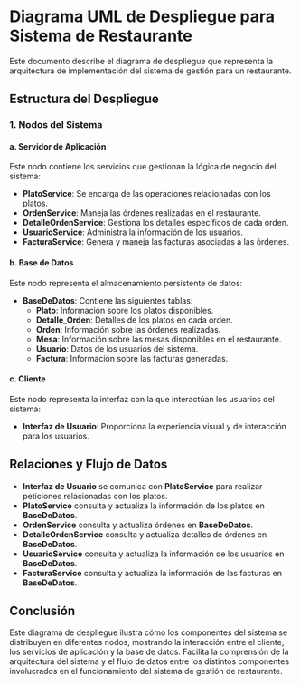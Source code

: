 # Diagrama UML de Despliegue para Sistema de Restaurante

Este documento describe el diagrama de despliegue que representa la arquitectura de implementación del sistema de gestión para un restaurante.

## Estructura del Despliegue

### 1. **Nodos del Sistema**

#### a. Servidor de Aplicación
Este nodo contiene los servicios que gestionan la lógica de negocio del sistema:
- **PlatoService**: Se encarga de las operaciones relacionadas con los platos.
- **OrdenService**: Maneja las órdenes realizadas en el restaurante.
- **DetalleOrdenService**: Gestiona los detalles específicos de cada orden.
- **UsuarioService**: Administra la información de los usuarios.
- **FacturaService**: Genera y maneja las facturas asociadas a las órdenes.

#### b. Base de Datos
Este nodo representa el almacenamiento persistente de datos:
- **BaseDeDatos**: Contiene las siguientes tablas:
  - **Plato**: Información sobre los platos disponibles.
  - **Detalle_Orden**: Detalles de los platos en cada orden.
  - **Orden**: Información sobre las órdenes realizadas.
  - **Mesa**: Información sobre las mesas disponibles en el restaurante.
  - **Usuario**: Datos de los usuarios del sistema.
  - **Factura**: Información sobre las facturas generadas.

#### c. Cliente
Este nodo representa la interfaz con la que interactúan los usuarios del sistema:
- **Interfaz de Usuario**: Proporciona la experiencia visual y de interacción para los usuarios.

## Relaciones y Flujo de Datos

- **Interfaz de Usuario** se comunica con **PlatoService** para realizar peticiones relacionadas con los platos.
- **PlatoService** consulta y actualiza la información de los platos en **BaseDeDatos**.
- **OrdenService** consulta y actualiza órdenes en **BaseDeDatos**.
- **DetalleOrdenService** consulta y actualiza detalles de órdenes en **BaseDeDatos**.
- **UsuarioService** consulta y actualiza la información de los usuarios en **BaseDeDatos**.
- **FacturaService** consulta y actualiza la información de las facturas en **BaseDeDatos**.

## Conclusión

Este diagrama de despliegue ilustra cómo los componentes del sistema se distribuyen en diferentes nodos, mostrando la interacción entre el cliente, los servicios de aplicación y la base de datos. Facilita la comprensión de la arquitectura del sistema y el flujo de datos entre los distintos componentes involucrados en el funcionamiento del sistema de gestión de restaurante.
